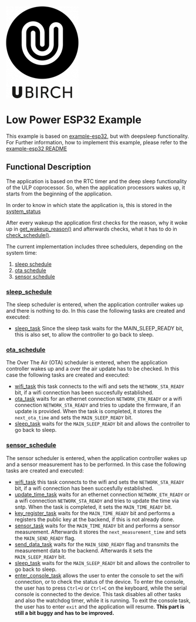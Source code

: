 [![ubirch GmbH](files/cropped-uBirch_Logo.png)](https://ubirch.de)

# Low Power ESP32 Example

This example is based on [example-esp32](https://github.com/ubirch/example-esp32.git), but with deepsleep functionality.
For Further information, how to implement this example, please refer to the [example-esp32 README](https://github.com/ubirch/example-esp32/blob/master/README.md)

## Functional Description

The application is based on the RTC timer and the deep sleep functionality of
the ULP coprocessor. So, when the application processors wakes up, it starts
from the beginning of the application.

In order to know in which state the application is, this is stored in the
[system_status](https://github.com/ubirch/example-esp32-low-power/blob/master/main/main.c#L79)

After every wakeup the application first checks for the reason, why it woke up
in [get_wakeup_reason()](https://github.com/ubirch/example-esp32-low-power/blob/master/main/main.c#L132)
and afterwards checks, what it has to do in
[check_schedule()](https://github.com/ubirch/example-esp32-low-power/blob/master/main/main.c#L411).

The current implementation includes three schedulers, depending on the system time:

1. [sleep schedule](#sleep_schedule)
1. [ota schedule](#ota_schedule)
1. [sensor schedule](#sensor_schedule)



### [sleep_schedule](https://github.com/ubirch/example-esp32-low-power/blob/master/main/main.c#L392)

The sleep scheduler is entered, when the application controller wakes up and
there is nothing to do.
In this case the following tasks are created and executed:
- [sleep_task](https://github.com/ubirch/example-esp32-low-power/blob/master/main/main.c#L191)
Since the sleep task waits for the MAIN_SLEEP_READY bit, this is also set,
to allow the controller to go back to sleep.



### [ota_schedule](https://github.com/ubirch/example-esp32-low-power/blob/master/main/main.c#L400)

The Over The Air (OTA) scheduler is entered, when the application controller wakes up and
a over the air update has to be checked.
In this case the following tasks are created and executed:
- [wifi_task](https://github.com/ubirch/example-esp32-low-power/blob/master/main/main.c#L248)
this task connects to the wifi and sets the `NETWORK_STA_READY` bit,
if a wifi connection has been succesfully established.
- [ota_task](https://github.com/ubirch/example-esp32-low-power/blob/master/main/main.c#L335)
waits for an ethernet connection `NETWORK_ETH_READY` or a wifi connection `NETWORK_STA_READY`
and tries to update the firmware, if an update is provided.
When the task is completed, it stores the `next_ota_time` and sets the `MAIN_SLEEP_READY` bit.
- [sleep_task](https://github.com/ubirch/example-esp32-low-power/blob/master/main/main.c#L191)
waits for the `MAIN_SLEEP_READY` bit and allows the controller to go back to sleep.



### [sensor_schedule](https://github.com/ubirch/example-esp32-low-power/blob/master/main/main.c#L377)

The sensor scheduler is entered, when the application controller wakes up and
a sensor measurement has to be performed.
In this case the following tasks are created and executed:
- [wifi_task](https://github.com/ubirch/example-esp32-low-power/blob/master/main/main.c#L248)
this task connects to the wifi and sets the `NETWORK_STA_READY` bit,
if a wifi connection has been succesfully established.
- [update_time_task](https://github.com/ubirch/example-esp32-low-power/blob/master/main/main.c#L309)
waits for an ethernet connection `NETWORK_ETH_READY` or a wifi connection `NETWORK_STA_READY`
and tries to update the time via sntp.
When the task is completed, it sets the `MAIN_TIME_READY` bit.
- [key_register_task](https://github.com/ubirch/example-esp32-low-power/blob/master/main/main.c#L357)
waits for the `MAIN_TIME_READY` bit and performs a registers the public key at the backend,
if this is not already done.
- [sensor_task](https://github.com/ubirch/example-esp32-low-power/blob/master/main/main.c#L229)
waits for the `MAIN_TIME_READY` bit and performs a sensor measurement.
Afterwards it stores the `next_measurement_time` and sets the `MAIN_SEND_READY` flag.
- [send_data_task](https://github.com/ubirch/example-esp32-low-power/blob/master/main/main.c#L211)
waits for the `MAIN_SEND_READY` flag and transmits the measurement data to the backend.
Afterwards it sets the `MAIN_SLEEP_READY` bit.
- [sleep_task](https://github.com/ubirch/example-esp32-low-power/blob/master/main/main.c#L191)
waits for the `MAIN_SLEEP_READY` bit and allows the controller to go back to sleep.
- [enter_console_task](https://github.com/ubirch/example-esp32-low-power/blob/master/main/main.c#L278)
allows the user to enter the console to set the wifi connection,
or to check the status of the device. To enter the console, the user has to press `Ctrl+U` or `Ctrl+C`
on the keyboard, while the serial console is connected to the device.
This task disables all other tasks and also the watchdog timer, while it is running.
To exit the console task, the user has to enter `exit` and the application will resume.
**This part is still a bit buggy and has to be improved.**

